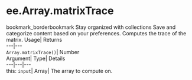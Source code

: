  
#  ee.Array.matrixTrace 
bookmark_borderbookmark Stay organized with collections  Save and categorize content based on your preferences. 
Computes the trace of the matrix. 
Usage| Returns  
---|---  
`Array.matrixTrace()`| Number  
Argument| Type| Details  
---|---|---  
this: `input`| Array| The array to compute on.  
